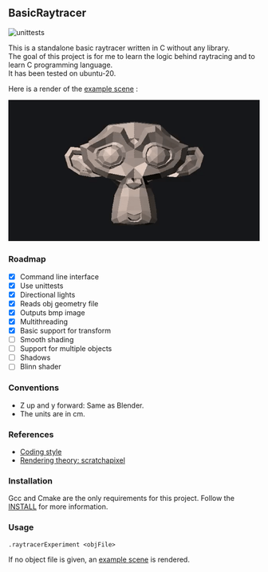 ## BasicRaytracer

![unittests](https://github.com/rischpierre/raytracerExperiment/actions/workflows/main.yml/badge.svg)

This is a standalone basic raytracer written in C without any library.  
The goal of this project is for me to learn the logic behind raytracing and to learn C programming language.  
It has been tested on ubuntu-20.  

Here is a render of the [example scene](examples/exampleScene.h) :  

![Render example](examples/renderExample.gif)

### Roadmap

- [x] Command line interface
- [x] Use unittests
- [x] Directional lights
- [x] Reads obj geometry file
- [x] Outputs bmp image
- [x] Multithreading
- [x] Basic support for transform
- [ ] Smooth shading
- [ ] Support for multiple objects
- [ ] Shadows
- [ ] Blinn shader 

### Conventions
- Z up and y forward: Same as Blender.
- The units are in cm.

### References

- [Coding style](https://github.com/MaJerle/c-code-style)
- [Rendering theory: scratchapixel](https://www.scratchapixel.com/lessons/3d-basic-rendering)

### Installation
Gcc and Cmake are the only requirements for this project.
Follow the [INSTALL](INSTALL) for more information.

### Usage
```shell
.raytracerExperiment <objFile>
```
If no object file is given, an [example scene](examples/exampleScene.h) is rendered.
